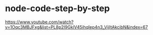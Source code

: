 # node-code-step-by-step


https://www.youtube.com/watch?v=1Oqc3MBJFxg&list=PL8p2I9GklV45ihqIep4n3_VijItAkcibN&index=67